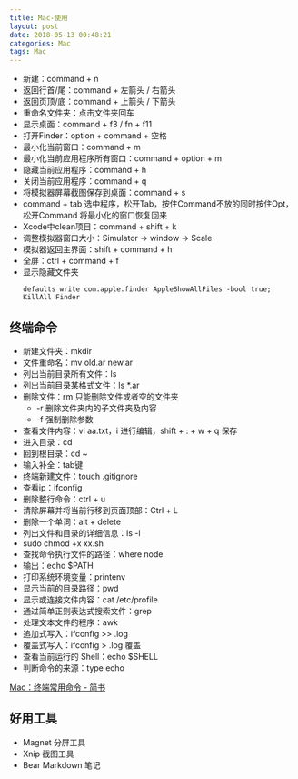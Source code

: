 ```yaml
---
title: Mac-使用
layout: post
date: 2018-05-13 00:48:21
categories: Mac
tags: Mac
---
```


- 新建：command + n
- 返回行首/尾：command + 左箭头 / 右箭头
- 返回页顶/底：command + 上箭头 / 下箭头
- 重命名文件夹：点击文件夹回车
- 显示桌面：command + f3 / fn + f11
- 打开Finder：option + command + 空格
- 最小化当前窗口：command + m
- 最小化当前应用程序所有窗口：command + option + m
- 隐藏当前应用程序：command + h 
- 关闭当前应用程序：command + q 
- 将模拟器屏幕截图保存到桌面：command + s 
- command + tab 选中程序，松开Tab，按住Command不放的同时按住Opt，松开Command 将最小化的窗口恢复回来
- Xcode中clean项目：command + shift + k  
- 调整模拟器窗口大小：Simulator -> window -> Scale
- 模拟器返回主界面：shift + command + h  
- 全屏：ctrl + command + f
- 显示隐藏文件夹
    ```
    defaults write com.apple.finder AppleShowAllFiles -bool true;
    KillAll Finder
    ```

## 终端命令

- 新建文件夹：mkdir
- 文件重命名：mv old.ar new.ar
- 列出当前目录所有文件：ls
- 列出当前目录某格式文件：ls *.ar
- 删除文件：rm 只能删除文件或者空的文件夹
	- -r  删除文件夹内的子文件夹及内容
	- -f 强制删除参数
- 查看文件内容：vi aa.txt，i 进行编辑，shift + : + w + q 保存
- 进入目录：cd
- 回到根目录：cd ~
- 输入补全：tab键
- 终端新建文件：touch .gitignore
- 查看ip：ifconfig
- 删除整行命令：ctrl + u
- 清除屏幕并将当前行移到页面顶部：Ctrl + L
- 删除一个单词：alt + delete
- 列出文件和目录的详细信息：ls -l
- sudo chmod +x xx.sh
- 查找命令执行文件的路径：where node
- 输出：echo $PATH
- 打印系统环境变量：printenv
- 显示当前的目录路径：pwd
- 显示或连接文件内容：cat /etc/profile
- 通过简单正则表达式搜索文件：grep
- 处理文本文件的程序：awk 
- 追加式写入：ifconfig >> .log
- 覆盖式写入：ifconfig > .log 覆盖
- 查看当前运行的 Shell：echo $SHELL
- 判断命令的来源：type echo

[Mac：终端常用命令 - 简书](https://www.jianshu.com/p/11584cbfb4a5)

## 好用工具

- Magnet 分屏工具
- Xnip 截图工具
- Bear Markdown 笔记